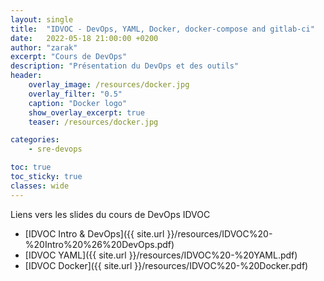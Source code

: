 ```yaml
---
layout: single
title:  "IDVOC - DevOps, YAML, Docker, docker-compose and gitlab-ci"
date:   2022-05-18 21:00:00 +0200
author: "zarak"
excerpt: "Cours de DevOps"
description: "Présentation du DevOps et des outils"
header:
    overlay_image: /resources/docker.jpg
    overlay_filter: "0.5"
    caption: "Docker logo"
    show_overlay_excerpt: true
    teaser: /resources/docker.jpg

categories:
    - sre-devops

toc: true
toc_sticky: true
classes: wide
---
```


Liens vers les slides du cours de DevOps IDVOC

- [IDVOC Intro & DevOps]({{ site.url }}/resources/IDVOC%20-%20Intro%20%26%20DevOps.pdf)
- [IDVOC YAML]({{ site.url }}/resources/IDVOC%20-%20YAML.pdf)
- [IDVOC Docker]({{ site.url }}/resources/IDVOC%20-%20Docker.pdf)
